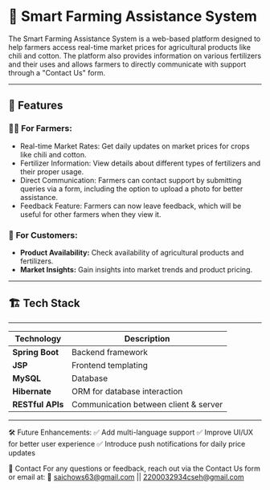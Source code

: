 # 🌾 Smart Farming Assistance System

The Smart Farming Assistance System is a web-based platform designed to help farmers access real-time market prices for agricultural products like chili and cotton. The platform also provides information on various fertilizers and their uses and allows farmers to directly communicate with support through a "Contact Us" form.

---

## 🚀 Features
### 👨‍🌾 For Farmers:
- Real-time Market Rates: Get daily updates on market prices for crops like chili and cotton.  
- Fertilizer Information: View details about different types of fertilizers and their proper usage.  
- Direct Communication: Farmers can contact support by submitting queries via a form, including the option to upload a photo for better assistance.
- Feedback Feature: Farmers can now leave feedback, which will be useful for other farmers when they view it.

### 🛒 **For Customers:**
- **Product Availability:** Check availability of agricultural products and fertilizers.  
- **Market Insights:** Gain insights into market trends and product pricing.  

---

## 🏗️ Tech Stack
--------------------------------------------------------------
| Technology         | Description                           |
|--------------------|---------------------------------------|
| **Spring Boot**    | Backend framework                     |
| **JSP**            | Frontend templating                   |
| **MySQL**          | Database                              |
| **Hibernate**      | ORM for database interaction          |
| **RESTful APIs**   | Communication between client & server |
--------------------------------------------------------------


🛠️ Future Enhancements: 
✅ Add multi-language support
✅ Improve UI/UX for better user experience
✅ Introduce push notifications for daily price updates


📧 Contact
For any questions or feedback, reach out via the Contact Us form or email at:
📩 saichows63@gmail.com || 2200032934cseh@gmail.com





